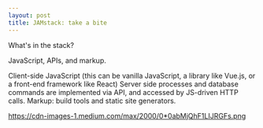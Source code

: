 ```yaml
---
layout: post
title: JAMstack: take a bite
---
```


What's in the stack? 

JavaScript, APIs, and markup.

Client-side JavaScript (this can be vanilla JavaScript, a library like Vue.js, or a front-end framework like React)
Server side processes and database commands are implemented via API, and accessed by JS-driven HTTP calls. 
Markup: build tools and static site generators.

https://cdn-images-1.medium.com/max/2000/0*0abMjQhF1LIJRGFs.png

